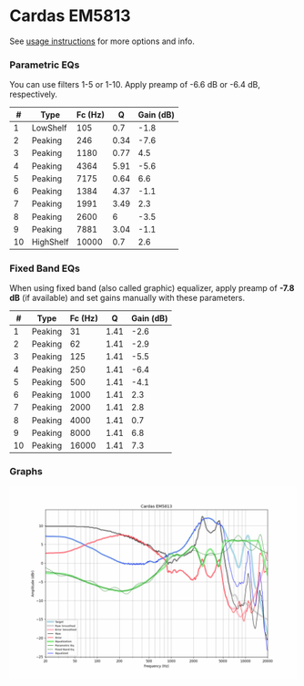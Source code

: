 # Cardas EM5813
See [usage instructions](https://github.com/jaakkopasanen/AutoEq#usage) for more options and info.

### Parametric EQs
You can use filters 1-5 or 1-10. Apply preamp of -6.6 dB or -6.4 dB, respectively.

|   # | Type      |   Fc (Hz) |    Q |   Gain (dB) |
|-----|-----------|-----------|------|-------------|
|   1 | LowShelf  |       105 | 0.7  |        -1.8 |
|   2 | Peaking   |       246 | 0.34 |        -7.6 |
|   3 | Peaking   |      1180 | 0.77 |         4.5 |
|   4 | Peaking   |      4364 | 5.91 |        -5.6 |
|   5 | Peaking   |      7175 | 0.64 |         6.6 |
|   6 | Peaking   |      1384 | 4.37 |        -1.1 |
|   7 | Peaking   |      1991 | 3.49 |         2.3 |
|   8 | Peaking   |      2600 | 6    |        -3.5 |
|   9 | Peaking   |      7881 | 3.04 |        -1.1 |
|  10 | HighShelf |     10000 | 0.7  |         2.6 |

### Fixed Band EQs
When using fixed band (also called graphic) equalizer, apply preamp of **-7.8 dB** (if available) and set gains manually with these parameters.

|   # | Type    |   Fc (Hz) |    Q |   Gain (dB) |
|-----|---------|-----------|------|-------------|
|   1 | Peaking |        31 | 1.41 |        -2.6 |
|   2 | Peaking |        62 | 1.41 |        -2.9 |
|   3 | Peaking |       125 | 1.41 |        -5.5 |
|   4 | Peaking |       250 | 1.41 |        -6.4 |
|   5 | Peaking |       500 | 1.41 |        -4.1 |
|   6 | Peaking |      1000 | 1.41 |         2.3 |
|   7 | Peaking |      2000 | 1.41 |         2.8 |
|   8 | Peaking |      4000 | 1.41 |         0.7 |
|   9 | Peaking |      8000 | 1.41 |         6.8 |
|  10 | Peaking |     16000 | 1.41 |         7.3 |

### Graphs
![](./Cardas%20EM5813.png)
